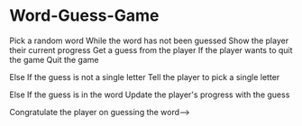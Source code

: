 # Word-Guess-Game
Pick a random word
 While the word has not been guessed 
 Show the player their current progress
 Get a guess from the player
 If the player wants to quit the game 
 Quit the game

 Else If the guess is not a single letter 
 Tell the player to pick a single letter

 Else 
 If the guess is in the word 
 Update the player's progress with the guess

Congratulate the player on guessing the word-->
